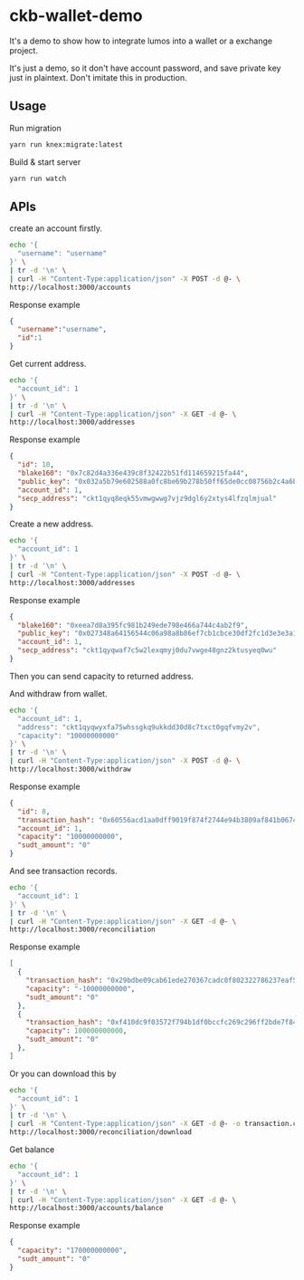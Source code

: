 # ckb-wallet-demo

It's a demo to show how to integrate lumos into a wallet or a exchange project.

It's just a demo, so it don't have account password, and save private key just in plaintext. Don't imitate this in production.

## Usage

Run migration

```bash
yarn run knex:migrate:latest
```

Build & start server

```bash
yarn run watch
```

## APIs

create an account firstly.

```bash
echo '{
  "username": "username"
}' \
| tr -d '\n' \
| curl -H "Content-Type:application/json" -X POST -d @- \
http://localhost:3000/accounts
```

Response example
```json
{
  "username":"username",
  "id":1
}
```

Get current address.

```bash
echo '{
  "account_id": 1
}' \
| tr -d '\n' \
| curl -H "Content-Type:application/json" -X GET -d @- \
http://localhost:3000/addresses
```

Response example

```json
{
  "id": 10,
  "blake160": "0x7c82d4a336e439c8f32422b51fd114659215fa44",
  "public_key": "0x032a5b79e602588a0fc8be69b278b50ff65de0cc08756b2c4a6bbcfd7a3b87eee5",
  "account_id": 1,
  "secp_address": "ckt1qyq8eqk55vmwgwwg7vjz9dgl6y2xtys4lfzqlmjual"
}
```

Create a new address.

```bash
echo '{
  "account_id": 1
}' \
| tr -d '\n' \
| curl -H "Content-Type:application/json" -X POST -d @- \
http://localhost:3000/addresses
```

Response example

```json
{
  "blake160": "0xeea7d8a395fc981b249ede798e466a744c4ab2f9",
  "public_key": "0x027348a64156544c06a98a8b86ef7cb1cbce30df2fc1d3e3e3a19c43e4a72939ca",
  "account_id": 1,
  "secp_address": "ckt1qyqwaf7c5w2lexqmyj0du7vwge48gnz2ktusyeq0wu"
}
```

Then you can send capacity to returned address.

And withdraw from wallet.

```bash
echo '{
  "account_id": 1,
  "address": "ckt1qyqwyxfa75whssgkq9ukkdd30d8c7txct0gqfvmy2v",
  "capacity": "10000000000"
}' \
| tr -d '\n' \
| curl -H "Content-Type:application/json" -X POST -d @- \
http://localhost:3000/withdraw
```

Response example

```json
{
  "id": 8,
  "transaction_hash": "0x60556acd1aa0dff9019f874f2744e94b3809af841b0674eb3c6ec1fb262623d1",
  "account_id": 1,
  "capacity": "10000000000",
  "sudt_amount": "0"
}
```

And see transaction records.

```bash
echo '{
  "account_id": 1
}' \
| tr -d '\n' \
| curl -H "Content-Type:application/json" -X GET -d @- \
http://localhost:3000/reconciliation
```

Response example

```json
[
  {
    "transaction_hash": "0x29bdbe09cab61ede270367cadc0f802322786237eaf5b133e4717b5ceaee8b19",
    "capacity": "-10000000000",
    "sudt_amount": "0"
  },
  {
    "transaction_hash": "0xf410dc9f03572f794b1df0bccfc269c296ff2bde7f842b742913a7c67fbe0c9e",
    "capacity": 100000000000,
    "sudt_amount": "0"
  },
]
```

Or you can download this by

```bash
echo '{
  "account_id": 1
}' \
| tr -d '\n' \
| curl -H "Content-Type:application/json" -X GET -d @- -o transaction.csv \
http://localhost:3000/reconciliation/download
```

Get balance

```bash
echo '{
  "account_id": 1
}' \
| tr -d '\n' \
| curl -H "Content-Type:application/json" -X GET -d @- \
http://localhost:3000/accounts/balance
```

Response example

```json
{
  "capacity": "170000000000",
  "sudt_amount": "0"
}
```
